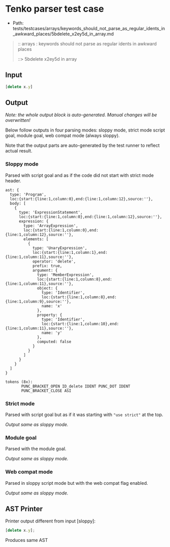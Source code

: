 # Tenko parser test case

- Path: tests/testcases/arrays/keywords_should_not_parse_as_regular_idents_in_awkward_places/5bdelete_x2ey5d_in_array.md

> :: arrays : keywords should not parse as regular idents in awkward places
>
> ::> 5bdelete x2ey5d in array

## Input

`````js
[delete x.y]
`````

## Output

_Note: the whole output block is auto-generated. Manual changes will be overwritten!_

Below follow outputs in four parsing modes: sloppy mode, strict mode script goal, module goal, web compat mode (always sloppy).

Note that the output parts are auto-generated by the test runner to reflect actual result.

### Sloppy mode

Parsed with script goal and as if the code did not start with strict mode header.

`````
ast: {
  type: 'Program',
  loc:{start:{line:1,column:0},end:{line:1,column:12},source:''},
  body: [
    {
      type: 'ExpressionStatement',
      loc:{start:{line:1,column:0},end:{line:1,column:12},source:''},
      expression: {
        type: 'ArrayExpression',
        loc:{start:{line:1,column:0},end:{line:1,column:12},source:''},
        elements: [
          {
            type: 'UnaryExpression',
            loc:{start:{line:1,column:1},end:{line:1,column:11},source:''},
            operator: 'delete',
            prefix: true,
            argument: {
              type: 'MemberExpression',
              loc:{start:{line:1,column:8},end:{line:1,column:11},source:''},
              object: {
                type: 'Identifier',
                loc:{start:{line:1,column:8},end:{line:1,column:9},source:''},
                name: 'x'
              },
              property: {
                type: 'Identifier',
                loc:{start:{line:1,column:10},end:{line:1,column:11},source:''},
                name: 'y'
              },
              computed: false
            }
          }
        ]
      }
    }
  ]
}

tokens (8x):
       PUNC_BRACKET_OPEN ID_delete IDENT PUNC_DOT IDENT
       PUNC_BRACKET_CLOSE ASI
`````

### Strict mode

Parsed with script goal but as if it was starting with `"use strict"` at the top.

_Output same as sloppy mode._

### Module goal

Parsed with the module goal.

_Output same as sloppy mode._

### Web compat mode

Parsed in sloppy script mode but with the web compat flag enabled.

_Output same as sloppy mode._

## AST Printer

Printer output different from input [sloppy]:

````js
[delete x.y];
````

Produces same AST
